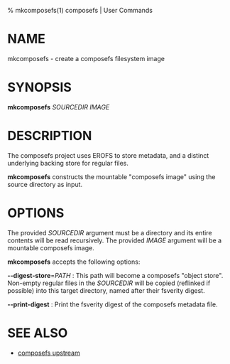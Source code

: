 % mkcomposefs(1) composefs | User Commands

# NAME

mkcomposefs - create a composefs filesystem image

# SYNOPSIS
**mkcomposefs** *SOURCEDIR* *IMAGE*

# DESCRIPTION

The composefs project uses EROFS to store metadata, and a distinct
underlying backing store for regular files.

**mkcomposefs** constructs the mountable "composefs image" using the
source directory as input.

# OPTIONS

The provided *SOURCEDIR* argument must be a directory and its entire
contents will be read recursively.  The provided *IMAGE* argument
will be a mountable composefs image.

**mkcomposefs** accepts the following options:

**\-\-digest-store**=*PATH*
:   This path will become a composefs "object store".  Non-empty regular files
    in the *SOURCEDIR* will be copied (reflinked if possible) into this target
    directory, named after their fsverity digest.

**\-\-print-digest**
:   Print the fsverity digest of the composefs metadata file.

# SEE ALSO

- [composefs upstream](https://github.com/containers/composefs)
